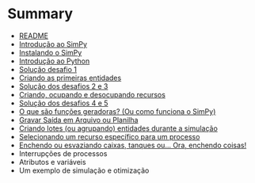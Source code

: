 # Summary

* [README](README.md)
* [Introdução ao SimPy](introducao_ao_simpy.md)
* [Instalando o SimPy](instalando_o_simpy.md)
* [Introdução ao Python](introducao_ao_python.md)
* [Solução desafio 1](solucao_desafio_1.md)
* [Criando as primeiras entidades](criando_as_primeiras_entidades.md)
* [Solução dos desafios 2 e 3](solucao_dos_desafios_2_e_3.md)
* [Criando, ocupando e desocupando recursos](criando,_ocupando_e_desocupando_recursos.md)
* [Solução dos desafios 4 e 5](solucao_dos_desafios_4_e_5.md)
* [O que são funções geradoras? (Ou como funciona o SimPy)](o_que_sao_funcoes_geradoras_ou_como_funciona_o_simpy.md)
* [Gravar Saída em Arquivo ou Planilha](exportar_saida_para_arquivo_ou_planilha.md)
* [Criando lotes (ou agrupando) entidades durante a simulação](criando_lotes_ou_agrupando_entidades_durante_a_simulacao.md)
* [Selecionando um recurso específico para um processo](selecionando_um_recurso_especifico_para_um_processo.md)
* [Enchendo ou esvaziando caixas, tanques ou... Ora, enchendo coisas!](enchendo_ou_esvaziando_caixas_tanques.md)
* Interrupções de processos
* Atributos e variáveis
* Um exemplo de simulação e otimização

